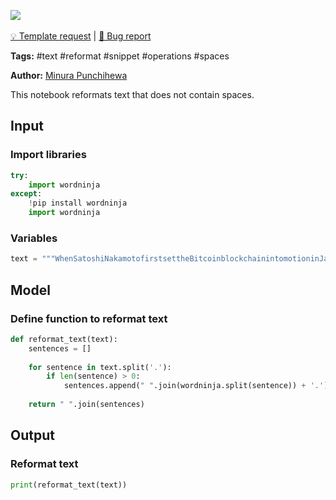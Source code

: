 <a href="https://app.naas.ai/user-redirect/naas/downloader?url=https://raw.githubusercontent.com/jupyter-naas/awesome-notebooks/master/Text/Text_Reformat_Text_Without_Spaces.ipynb" target="_parent"><img src="https://naasai-public.s3.eu-west-3.amazonaws.com/open_in_naas.svg"/></a><br><br><a href="https://github.com/jupyter-naas/awesome-notebooks/issues/new?assignees=&labels=&template=template-request.md&title=Tool+-+Action+of+the+notebook+">💡 Template request</a> | <a href="https://github.com/jupyter-naas/awesome-notebooks/issues/new?assignees=&labels=&template=bug_report.md&title=Text+-+Reformat++Without+Spaces:+Error+short+description">🚨 Bug report</a>

**Tags:** #text #reformat #snippet #operations #spaces

**Author:** [Minura Punchihewa](https://www.linkedin.com/in/minurapunchihewa/)

This notebook reformats text that does not contain spaces.

## Input

### Import libraries


```python
try:
    import wordninja
except:
    !pip install wordninja
    import wordninja
```

### Variables


```python
text = """WhenSatoshiNakamotofirstsettheBitcoinblockchainintomotioninJanuary2009,hewas simultaneouslyintroducingtworadicalanduntestedconcepts.Thefirstisthe"bitcoin",adecentralized peer-to-peeronlinecurrencythatmaintainsavaluewithoutanybacking,intrinsicvalueorcentralissuer.So far,the"bitcoin"asacurrencyunithastakenupthebulkofthepublicattention,bothintermsofthepolitical aspectsofacurrencywithoutacentralbankanditsextremeupwardanddownwardvolatilityinprice. However,thereisalsoanother,equallyimportant,parttoSatoshi'sgrandexperiment:theconceptofaproofof work-basedblockchaintoallowforpublicagreementontheorderoftransactions.Bitcoinasanapplicationcan bedescribedasafirst-to-filesystem:ifoneentityhas50BTC,andsimultaneouslysendsthesame50BTCto AandtoB,onlythetransactionthatgetsconfirmedfirstwillprocess.Thereisnointrinsicwayofdetermining fromtwotransactionswhichcameearlier,andfordecadesthisstymiedthedevelopmentofdecentralized digitalcurrency.Satoshi'sblockchainwasthefirstcredibledecentralizedsolution.Andnow,attentionis rapidlystartingtoshifttowardthissecondpartofBitcoin'stechnology,andhowtheblockchainconceptcanbe used for more than just money. Commonlycitedapplicationsincludeusingon-blockchaindigitalassetstorepresentcustomcurrenciesand financialinstruments("coloredcoins"),theownershipofanunderlyingphysicaldevice("smartproperty"), non-fungibleassetssuchasdomainnames("Namecoin")aswellasmoreadvancedapplicationssuchas decentralizedexchange,financialderivatives,peer-to-peergamblingandon-blockchainidentityand reputationsystems.Anotherimportantareaofinquiryis"smartcontracts"-systemswhichautomatically movedigitalassetsaccordingtoarbitrarypre-specifiedrules.Forexample,onemighthaveatreasurycontract oftheform"AcanwithdrawuptoXcurrencyunitsperday,BcanwithdrawuptoYperday,AandBtogether canwithdrawanything,andAcanshutoffB'sabilitytowithdraw".Thelogicalextensionofthisis decentralizedautonomousorganizations(DAOs)-long-termsmartcontractsthatcontaintheassetsand encodethebylawsofanentireorganization.WhatEthereumintendstoprovideisablockchainwithabuilt-in fullyfledgedTuring-completeprogramminglanguagethatcanbeusedtocreate"contracts"thatcanbeused toencodearbitrarystatetransitionfunctions,allowinguserstocreateanyofthesystemsdescribedabove,as well as many others that we have not yet imagined, simply by writing up the logic in a few lines of code."""
```

## Model

### Define function to reformat text


```python
def reformat_text(text):
    sentences = []
    
    for sentence in text.split('.'):
        if len(sentence) > 0:
            sentences.append(" ".join(wordninja.split(sentence)) + '.')
    
    return " ".join(sentences)
```

## Output

### Reformat text


```python
print(reformat_text(text))
```


```python

```
